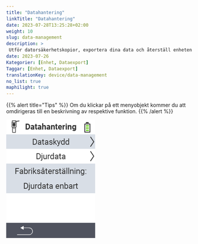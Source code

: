```yaml
---
title: "Datahantering"
linkTitle: "Datahantering"
date: 2023-07-28T13:25:28+02:00
weight: 10
slug: data-management
description: >
 Utför datorsäkerhetskopior, exportera dina data och återställ enheten
date: 2023-07-26
Kategorier: [Enhet, Dataexport]
Taggar: [Enhet, Dataexport]
translationKey: device/data-management
no_list: true
maphilight: true
---
```

{{% alert title="Tips" %}}
Om du klickar på ett menyobjekt kommer du att omdirigeras till en beskrivning av respektive funktion.
{{% /alert %}}

<img src="menu.png" alt="VitalControl Datahantering" title="Datahantering" usemap="#workmap" class="maphilight" />

<map name="workmap">
  <area shape="rect" coords="2,40,238,80" alt="Datasäkerhetskopia" title="Instruktionerna för att skapa en säkerhetskopia finns här&#10;Musklick: öppna dokumentation" href="/en/docs/device/data-management/data-backup/">

  <area shape="rect" coords="2,80,238,120" alt="Djurdata" title="Instruktionerna för att återställa en säkerhetskopia finns här&#10;Musklick: öppna dokumentation" href="/en/docs/device/data-management/animal-data/">

  <area shape="rect" coords="2,120,238,200" alt="Återställning till fabriksinställningar" title="All information och instruktioner för att återställa enheten och djurdata finns här&#10;Musklick: öppna dokumentation" href="/en/docs/reset/">

  <area shape="rect" coords="2,282,120,319" alt="Tillbaka" title="All information och instruktioner för att exportera djurdata finns här&#10;Musklick: öppna dokumentation" href="/en/docs/device/">
</map>
